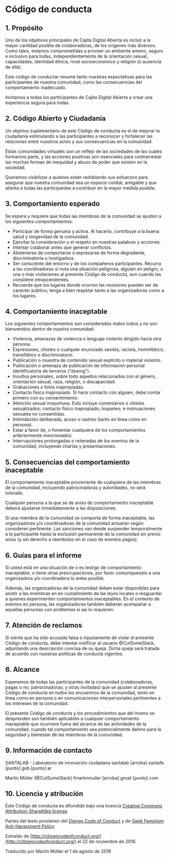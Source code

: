 # Código de conducta

## 1. Propósito

Uno de los objetivos principales de Cajita Digital Abierta es incluir a la mayor cantidad posible de colaboradoras, de los orígenes más diversos. Como tales, estamos comprometidas a proveer un ambiente ameno, seguro e inclusivo para todas, independientemente de la orientación sexual, capacidades, identidad étnica, nivel socioeconómico y religión (o ausencia de ella).

Este código de conductar resume tanto nuestras expectativas para las participantes de nuestra comunidad, como las consecuencias del comportamiento inadecuado.

Invitamos a todas los participantes de Cajita Digital Abierta a crear una experiencia segura para todas.

## 2. Código Abierto y Ciudadanía

Un objetivo suplementario de este Código de conducta es el de mejorar la ciudadanía estimulando a las participantes a reconocer y fortalecer las relaciones entre nuestros actos y sus consecuencias en la comunidad.

Éstas comunidades virtuales son un reflejo de las sociedades de las cuales formamos parte, y las acciones positivas son esenciales para contrarrestar las muchas formas de inequidad y abuso de poder que existen en la sociedad.

Queremos visibilizar a quienes están redoblando sus esfuerzos para asegurar que nuestra comunidad sea un espacio cordial, amigable y que alienta a todas las participantes a contribuir en la mayor medida posible.

## 3. Comportamiento esperado

Se espera y requiere que todas las miembras de la comunidad se ajusten a los siguientes comportamientos:

*   Participar de forma genuina y activa. Al hacerlo, contribuye a la buena salud y longevidad de la comunidad.
*   Ejercitar la consideración y el respeto en nuestras palabras y acciones.
*   Intentar colaborar antes que generar conflictos.
*   Abstenerse de comportarse o expresarse de forma degradante, discriminatoria u hostigadora.
*   Ser consciente del entorno y de los compañeros participantes. Recurra a las coordinadoras si nota una situación peligrosa, alguien en peligro, o una o más violaciones al presente Código de conducta, aun cuando las considere intrascendentes.
*   Recuerde que los lugares donde ocurren las reuniones pueden ser de caracter público; tenga a bien respetar tanto a las organizadoras como a los lugares.

## 4. Comportamiento inaceptable

Los siguientes comportamientos son considerados malos tratos y no son bienvenidos dentro de nuestra comunidad:

*   Violencia, amenazas de violencia o lenguaje violento dirigido hacia otra persona.
*   Expresiones, chistes o cualquier enunciado sexista, racista, homofóbico, transfóbico o discriminatorio.
*   Publicación o muestra de contenido sexual explícito o material violento.
*   Publicación o amenaza de publicación de información personal identificatoria de terceros ("doxing").
*   Insultos personales, sobre todo aquellos relacionados con el género, orientación sexual, raza, religión, o discapacidad.
*   Grabaciones o fotos inapropiadas.
*   Contacto físico inapropiado. Si hace contacto con alguien, debe contar primero con su consentimiento.
*   Atención sexual inoportuna. Esto incluye comentarios o chistes sexualizados; contacto físico inapropiado; toqueteo; e insinuaciones sexuales no consentidas.
*   Intimidación deliberada, acoso o rastreo (tanto en línea como en persona).
*   Estar a favor de, o fomentar cualquiera de los comportamientos anteriormente mencionados.
*   Interrupciones prolongadas o reiteradas de los eventos de la comunidad, incluyendo charlas y presentaciones.

## 5. Consecuencias del comportamiento inaceptable

El comportamiento inaceptable proveniente de cualquiera de las miembras de la comunidad, incluyendo patrocinadoras y autoridades, no será tolerado.

Cualquier persona a la que se de aviso de comportamiento inaceptable deberá ajustarse inmediatamente a las disposiciones.

Si una miembra de la comunidad se comporta de forma inaceptable, las organizadoras y/o coordinadoras de la comunidad actuarán según consideren pertinente. Las sanciones van desde suspender temporalmente a la participante hasta la exclusión permanente de la comunidad sin previo aviso (y sin derecho a reembolso en el caso de eventos pagos).

## 6. Guías para el informe

Si usted está en una situación de o es testigo de comportamiento inaceptable, o tiene otras preocupaciones, por favor comuníqueselo a una organizadora y/o coordinadora lo antes posible.

Además, las organizadoras de la comunidad deben estar disponibles para asistir a las miembras en en cumplimiento de las leyes locales o resguardar a quienes experimenten comportamientos inaceptables. 
En el contexto de eventos en persona, las organizadoras también deberán acompañar a aquellas personas con problemas si así lo requieren.

## 7. Atención de reclamos

Si siente que ha sido acusada falsa o injustamente de violar el presente Código de conducta, debe intentar notificar al usuario @CutSomeSlack, adjuntando una descripción concisa de su queja. Dicha queja será tratada de acuerdo con nuestras políticas de conducta vigentes.


## 8. Alcance

Esperamos de todas las participantes de la comunidad (colaboradoras, pagas o no; patrocinadoras; y otras invitadas) que se ajusten al presente Código de conducta en todos los encuentros de la comunidad, tanto en línea como en persona o en comunicaciones interpersonales pertinentes a los intereses de la comunidad.

El presente Código de conducta y los procedimientos que del mismo se desprenden son también aplicables a cualquier comportamiento inaceptable que ocurriere fuera del alcance de las actividades de la comunidad, cuando tal comportamiento sea potencialmente dañino para la seguridad y bienestar de las miembras de la comunidad.

## 9. Información de contacto

SANTALAB - Laboratorio de innovación ciudadana
santalab [arroba] santafe [punto] gob [punto] ar

Martín Müller (@CutSomeSlack) 
fmartinmuller [arroba] gmail [punto] com

## 10. Licencia y atribución

Éste Código de conducta es difundido bajo una licencia [Creative Commons Attribution-ShareAlike license](http://creativecommons.org/licenses/by-sa/3.0/).

Partes del texto provienen del [Django Code of Conduct](https://www.djangoproject.com/conduct/) y de [Geek Feminism Anti-Harassment Policy](http://geekfeminism.wikia.com/wiki/Conference_anti-harassment/Policy).

Extraído de [http://citizencodeofconduct.org/](http://citizencodeofconduct.org/) el 22 de noviembre de 2016.

Traducido por Martín Müller el 1 de agosto de 2018
